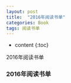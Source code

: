 ```yaml
---
layout: post
title:  "2016年阅读书单"
categories: Book
tags: 阅读书单
---
```


* content
{:toc}





2016年阅读书单




### 2016年阅读书单


